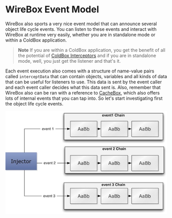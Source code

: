 # WireBox Event Model

WireBox also sports a very nice event model that can announce several object life cycle events. You can listen to these events and interact with WireBox at runtime very easily, whether you are in standalone mode or within a ColdBox application.

> **Note** If you are within a ColdBox application, you get the benefit of all the potential of [ColdBox Interceptors](http://coldbox.ortusbooks.com/content/interceptors/interceptors.html) and if you are in standalone mode, well, you just get the listener and that's it.

Each event execution also comes with a structure of name-value pairs called `interceptData` that can contain objects, variables and all kinds of data that can be useful for listeners to use. This data is sent by the event caller and each event caller decides what this data sent is. Also, remember that WireBox also can be ran with a reference to [CacheBox](http://cachebox.ortusbooks.com), which also offers lots of internal events that you can tap into. So let's start investigating first the object life cycle events.

![](../.gitbook/assets/event_model.jpg)

